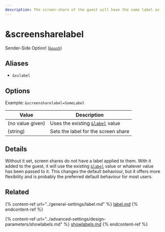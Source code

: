 ```yaml
---
description: The screen-share of the guest will have the same label as the guest
---
```


# \&screensharelabel

Sender-Side Option! ([`&push`](../source-settings/push.md))

## Aliases

* `&sslabel`

## Options

Example: `&screensharelabel=SomeLabel`

| Value            | Description                                                      |
| ---------------- | ---------------------------------------------------------------- |
| (no value given) | Uses the existing [`&label`](../general-settings/label.md) value |
| (string)         | Sets the label for the screen share                              |

## Details

Without it set, screen shares do not have a label applied to them. With it added to the guest, it will use the existing [`&label`](../general-settings/label.md) value or whatever value has been passed to it. This changes the default behaviour, but it offers more flexibility and is probably the preferred default behaviour for most users.

## Related

{% content-ref url="../general-settings/label.md" %}
[label.md](../general-settings/label.md)
{% endcontent-ref %}

{% content-ref url="../advanced-settings/design-parameters/showlabels.md" %}
[showlabels.md](../advanced-settings/design-parameters/showlabels.md)
{% endcontent-ref %}

